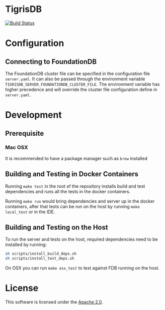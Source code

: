 # TigrisDB

[![Build Status](https://github.com/tigrisdata/tigrisdb/workflows/Go/badge.svg)]()

# Configuration

## Connecting to FoundationDB
The FoundationDB cluster file can be specified in the configuration file `server.yaml`.
It can also be passed through the environment variable `TIGRISDB_SERVER_FOUNDATIONDB_CLUSTER_FILE`. The environment
variable has higher precedence and will override the cluster file configuration define in `server.yaml`.

# Development

## Prerequisite

### Mac OSX
It is recommended to have a package manager such as `brew` installed

## Building and Testing in Docker Containers
Running `make test` in the root of the repository installs build and test
dependencies and runs all the tests in the docker containers.

Running `make run` would bring dependencies and server up in the docker
containers, after that tests can be run on the host by running `make local_test`
or in the IDE.

## Building and Testing on the Host

To run the server and tests on the host, required dependencies need to be
installed by running:

```sh
sh scripts/install_build_deps.sh
sh scripts/install_test_deps.sh
```

On OSX you can run `make osx_test` to test against FDB running on the host.

# License
This software is licensed under the [Apache 2.0](LICENSE).
